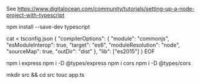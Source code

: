 See https://www.digitalocean.com/community/tutorials/setting-up-a-node-project-with-typescript

npm install --save-dev typescript

cat <<EOF > tsconfig.json
  {
    "compilerOptions": {
        "module": "commonjs",
        "esModuleInterop": true,
        "target": "es6",
        "moduleResolution": "node",
        "sourceMap": true,
        "outDir": "dist"
    },
    "lib": ["es2015"]
  }
EOF


npm i express
npm i -D @types/express
npm i cors
npm i -D @types/cors

mkdir src && cd src
touc app.ts